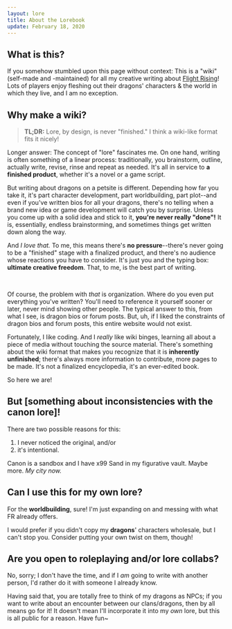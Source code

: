 ```yaml
---
layout: lore
title: About the Lorebook
update: February 18, 2020
---
```

## What is this?

If you somehow stumbled upon this page without context: This is a "wiki" (self-made and -maintained) for all my creative writing about [Flight Rising](https://www1.flightrising.com/)! Lots of players enjoy fleshing out their dragons' characters & the world in which they live, and I am no exception.

## Why make a wiki?

> **TL;DR:** Lore, by design, is never "finished." I think a wiki-like format fits it nicely!

Longer answer: The concept of "lore" fascinates me. On one hand, writing is often something of a linear process: traditionally, you brainstorm, outline, actually write, revise, rinse and repeat as needed. It's all in service to **a finished product**, whether it's a novel or a game script.

But writing about dragons on a petsite is different. Depending how far you take it, it's part character development, part worldbuilding, part plot--and even if you've written bios for all your dragons, there's no telling when a brand new idea or game development will catch you by surprise. Unless you come up with a solid idea and stick to it, **you're never really "done"!** It is, essentially, endless brainstorming, and sometimes things get written down along the way.

And *I love that.* To me, this means there's **no pressure**--there's never going to be a "finished" stage with a finalized product, and there's no audience whose reactions you have to consider. It's just you and the typing box: **ultimate creative freedom**. That, to me, is the best part of writing.

&nbsp;

Of course, the problem with *that* is organization. Where do you even put everything you've written? You'll need to reference it yourself sooner or later, never mind showing other people. The typical answer to this, from what I see, is dragon bios or forum posts. But, uh, if I liked the constraints of dragon bios and forum posts, this entire website would not exist.

Fortunately, I like coding. And I *really* like wiki binges, learning all about a piece of media without touching the source material. There's something about the wiki format that makes you recognize that it is **inherently unfinished**; there's always more information to contribute, more pages to be made. It's not a finalized encyclopedia, it's an ever-edited book.

So here we are!

## But [something about inconsistencies with the canon lore]!

There are two possible reasons for this:

1. I never noticed the original, and/or
1. it's intentional.

Canon is a sandbox and I have x99 Sand in my figurative vault. Maybe more. *My city now.*

## Can I use this for my own lore?

For the **worldbuilding**, sure! I'm just expanding on and messing with what FR already offers.

I would prefer if you didn't copy my **dragons**' characters wholesale, but I can't stop you. Consider putting your own twist on them, though!

## Are you open to roleplaying and/or lore collabs?

No, sorry; I don't have the time, and if I *am* going to write with another person, I'd rather do it with someone I already know.

Having said that, you are totally free to think of my dragons as NPCs; if you want to write about an encounter between our clans/dragons, then by all means go for it! It doesn't mean I'll incorporate it into my *own* lore, but this is all public for a reason. Have fun~